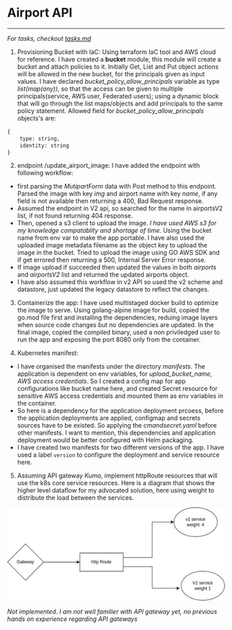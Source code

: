 # Airport API

<!-- My thought process and decisions goes here -->

---
_For tasks, checkout [tasks.md](tasks.md)_

1. Provisioning Bucket with IaC: Using terraform IaC tool and AWS cloud for reference. I have created a **bucket** module, this module will create a bucket and attach policies to it. Initially Get, List and Put object actions will be allowed in the new bucket, for the principals given as input values. I have declared *bucket_policy_allow_principals* variable as type *list(map(any))*, so that the access can be given to multiple principals(service, AWS user, Federated users); using a dynamic block that will go through the list maps/objects and add principals to the same policy statement. Allowed field for *bucket_policy_allow_principals* objects's are:
```
{
    type: string,
    identity: string
}
```
2. endpoint /update_airport_image: I have added the endpoint with following workflow:
- first parsing the *MutipartForm* data with Post method to this endpoint. Parsed the image with key *img* and airport name with key *name*, if any field is not available then returning a 400, Bad Request response. 
- Assumed the endpoint in V2 api, so searched for the name in airportsV2 list, if not found returning 404 response.
- Then, opened a s3 client to upload the image. *I have used AWS s3 for my knowledge compatablity and shortage of time.* Using the bucket name from env var to make the app portable. I have also used the uploaded image metadata filename as the object key to upload the image in the bucket. Tried to upload the image using GO AWS SDK and if get errored then returning a 500, Internal Server Error response.
- If image upload if succeeded then updated the values in both *airports* and *airportsV2* list and returned the updated airports object.
- I have also assumed this workflow in v2 API so used the v2 scheme and datastore, just updated the legacy datastore to reflect the changes.

3. Containerize the app: I have used multistaged docker build to optimize the image to serve. Using golang-alpine image for build, copied the go.mod file first and installing the dependencies, reduing image layers when source code changes but no dependencies are updated. In the final image, copied the compiled binary, used a non priviledged user to run the app and exposing the port 8080 only from the container.

4. Kubernetes manifest:
- I have organised the manifests under the directory *manifests*. The application is dependent on env variables, for *upload_bucket_name*, *AWS access credentials*. So I created a config map for app configurations like bucket name here, and created Secret resource for sensitive AWS access credentials and mounted them as env variables in the container.
- So here is a dependency for the application deployment prcoess, before the application deployments are applied, configmap and secrets sources have to be existed. So applying the *cmandsecret.yaml* before other manifests. I want to mention, this dependencies and application deployment would be better configured with Helm packaging.
- I have created two manifests for two different versions of the app. I have used a label `version` to configure the deployment and service resource here.

5. Assuming API gateway *Kuma*, implement httpRoute resources that will use the k8s core service resources. Here is a diagram that shows the higher level dataflow for my advocated solution, here using weight to distribute the load between the services.
<img src="images/sre-gozayan.jpg" alt="api gateway diagram">

*Not implemented. I am not well familier with API gateway yet, no previous hands on experience regarding API gateways*

